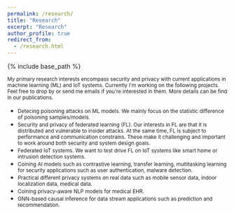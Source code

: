 ```yaml
---
permalink: /research/
title: "Research"
excerpt: "Research"
author_profile: true
redirect_from: 
  - /research.html
---
```


{% include base_path %}

<!-- <style>
.page__content p {
    margin: 0 0 0em;
}
p{
    /*margin: 0;*/
    /*padding: -30;*/
    /*line-height: 15px;*/
}
a{
	color:#7c1313;
}
ul{
    /*margin: 0;*/
    /*padding: -30;*/
    line-height: 15px;
    margin-block-start: 0em;
    margin-block-end: 0em;
}
ul li, ol li {
    	margin-bottom: 0.em;
}
h1, h2, h3, h4, h5, h6 {
	padding-bottom: 0.2em;
	margin: 1em 0 0.5em;
	border-bottom: 2px solid #f2f3f3;
} -->

<small>My primary research interests encompass security and privacy with current applications in machine learning (ML) and IoT systems. Currently I'm working on the following projects. Feel free to drop by or send me emails if you're interested in them. More details can be find in our publications.</small>
* <small>Detecing poisoning attacks on ML models. We mainly focus on the statistic difference of poisoning samples/models.</small>
* <small>Security and privacy of federated learning (FL). Our interests in FL are that it is distributed and vulnerable to insider attacks. At the same time, FL is subject to performance and communication constrains. These make it challenging and important to work around both security and system design goals.</small>  
* <small>Federated IoT systems. We want to test drive FL on IoT systems like smart home or intrusion detection systems.</small>
* <small>Coining AI models such as contrastive learning, transfer learning, multitasking learning for security applications such as user authentication, malware detection.</small>
* <small>Practical different privacy systems on real data such as mobile sensor data, indoor localization data, medical data.</small>
* <small>Coining privacy-aware NLP models for medical EHR.</small>
* <small>GNN-based causal inference for data stream applications such as prediction and recommendation.</small>


